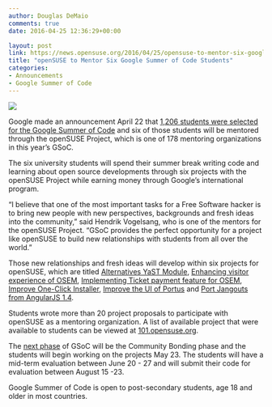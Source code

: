 ```yaml
---
author: Douglas DeMaio
comments: true
date: 2016-04-25 12:36:29+00:00

layout: post
link: https://news.opensuse.org/2016/04/25/opensuse-to-mentor-six-google-summer-of-code-students/
title: "openSUSE to Mentor Six Google Summer of Code Students"
categories:
- Announcements
- Google Summer of Code
---
```

![](https://developers.google.com/open-source/gsoc/images/gsoc2016-sun-373x373.png)

Google made an announcement April 22 that [1,206 students were selected for the Google Summer of Code](http://google-opensource.blogspot.de/2016/04/students-announced-for-google-summer-of.html) and six of those students will be mentored through the openSUSE Project, which is one of 178 mentoring organizations in this year’s GSoC.

The six university students will spend their summer break writing code and learning about open source developments through six projects with the openSUSE Project while earning money through Google’s international program.

“I believe that one of the most important tasks for a Free Software hacker is to bring new people with new perspectives, backgrounds and fresh ideas into the community,” said Hendrik Vogelsang, who is one of the mentors for the openSUSE Project. “GSoC provides the perfect opportunity for a project like openSUSE to build new relationships with students from all over the world.”

Those new relationships and fresh ideas will develop within six projects for openSUSE, which are titled [Alternatives YaST Module](https://github.com/openSUSE/mentoring/issues/13), [Enhancing visitor experience of OSEM](https://github.com/openSUSE/mentoring/issues/25), [Implementing Ticket payment feature for OSEM](https://github.com/openSUSE/mentoring/issues/24), [Improve One-Click Installer](https://github.com/openSUSE/mentoring/issues/63), [Improve the UI of Portus](https://github.com/openSUSE/mentoring/issues/44) and [Port Jangouts from AngularJS 1.4](https://github.com/openSUSE/mentoring/issues/16).

Students wrote more than 20 project proposals to participate with openSUSE as a mentoring organization. A list of available project that were available to students can be viewed at [101.opensuse.org](http://101.opensuse.org).

The [next phase](https://developers.google.com/open-source/gsoc/timeline) of GSoC will be the Community Bonding phase and the students will begin working on the projects May 23. The students will have a mid-term evaluation between June 20 - 27 and will submit their code for evaluation between August 15 -23.

Google Summer of Code is open to post-secondary students, age 18 and older in most countries.		
